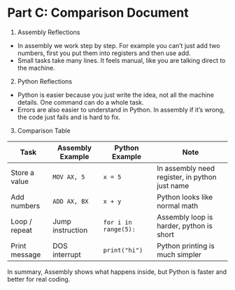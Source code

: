 # Part C: Comparison Document

 1. Assembly Reflections
- In assembly we work step by step. For example you can’t just add two numbers, first you put them into registers and then use add.  
- Small tasks take many lines. It feels manual, like you are talking direct to the machine.

 2. Python Reflections
- Python is easier because you just write the idea, not all the machine details. One command can do a whole task.  
- Errors are also easier to understand in Python. In assembly if it’s wrong, the code just fails and is hard to fix.

 3. Comparison Table

| Task             | Assembly Example | Python Example        | Note |
|------------------|------------------|-----------------------|------|
| Store a value    | `MOV AX, 5`      | `x = 5`               | In assembly need register, in python just name |
| Add numbers      | `ADD AX, BX`     | `x + y`               | Python looks like normal math |
| Loop / repeat    | Jump instruction | `for i in range(5):`  | Assembly loop is harder, python is short |
| Print message    | DOS interrupt    | `print("hi")`         | Python printing is much simpler |


In summary, Assembly shows what happens inside, but Python is faster and better for real coding.

